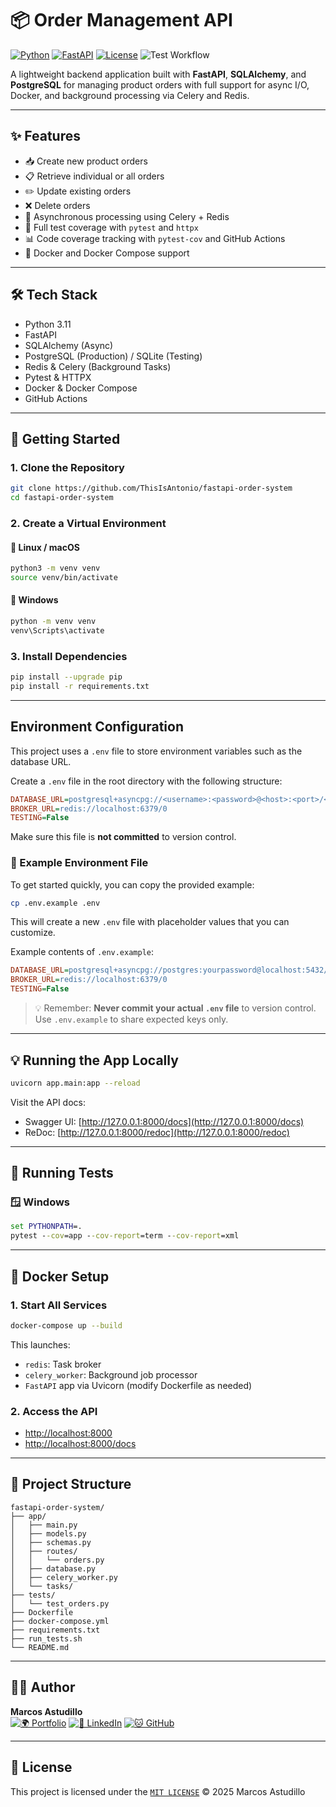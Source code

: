 # 📦 Order Management API

[![Python](https://img.shields.io/badge/Python-3.11-blue.svg)](https://www.python.org/downloads/release/python-3110/)
[![FastAPI](https://img.shields.io/badge/FastAPI-0.95+-green.svg)](https://fastapi.tiangolo.com/)
[![License](https://img.shields.io/badge/License-MIT-yellow.svg)](LICENSE)
![Test Workflow](https://github.com/ThisIsAntonio/fastapi-order-system/actions/workflows/test.yml/badge.svg)

A lightweight backend application built with **FastAPI**, **SQLAlchemy**, and **PostgreSQL** for managing product orders with full support for async I/O, Docker, and background processing via Celery and Redis.

---

## ✨ Features

- 📥 Create new product orders
- 📋 Retrieve individual or all orders
- ✏️ Update existing orders
- ❌ Delete orders
- 🔁 Asynchronous processing using Celery + Redis
- 🧪 Full test coverage with `pytest` and `httpx`
- 📊 Code coverage tracking with `pytest-cov` and GitHub Actions
- 🐳 Docker and Docker Compose support

---

## 🛠️ Tech Stack

- Python 3.11
- FastAPI
- SQLAlchemy (Async)
- PostgreSQL (Production) / SQLite (Testing)
- Redis & Celery (Background Tasks)
- Pytest & HTTPX
- Docker & Docker Compose
- GitHub Actions

---

## 🚀 Getting Started

### 1. Clone the Repository

```bash
git clone https://github.com/ThisIsAntonio/fastapi-order-system
cd fastapi-order-system
```

### 2. Create a Virtual Environment

#### 🔷 Linux / macOS

```bash
python3 -m venv venv
source venv/bin/activate
```

#### 🔶 Windows

```cmd
python -m venv venv
venv\Scripts\activate
```

### 3. Install Dependencies

```bash
pip install --upgrade pip
pip install -r requirements.txt
```

---

## Environment Configuration

This project uses a `.env` file to store environment variables such as the database URL.

Create a `.env` file in the root directory with the following structure:

```ini
DATABASE_URL=postgresql+asyncpg://<username>:<password>@<host>:<port>/<database>
BROKER_URL=redis://localhost:6379/0
TESTING=False
```

Make sure this file is **not committed** to version control.

### 📄 Example Environment File

To get started quickly, you can copy the provided example:

```bash
cp .env.example .env
```

This will create a new `.env` file with placeholder values that you can customize.

Example contents of `.env.example`:

```ini
DATABASE_URL=postgresql+asyncpg://postgres:yourpassword@localhost:5432/your_db
BROKER_URL=redis://localhost:6379/0
TESTING=False
```

> 💡 Remember: **Never commit your actual `.env` file** to version control. Use `.env.example` to share expected keys only.

---

## 💡 Running the App Locally

```bash
uvicorn app.main:app --reload
```

Visit the API docs:

- Swagger UI: [http://127.0.0.1:8000/docs](http://127.0.0.1:8000/docs)
- ReDoc: [http://127.0.0.1:8000/redoc](http://127.0.0.1:8000/redoc)

---

## 🧪 Running Tests

### 🪟 Windows

```cmd
set PYTHONPATH=.
pytest --cov=app --cov-report=term --cov-report=xml
```

---

## 🐳 Docker Setup

### 1. Start All Services

```bash
docker-compose up --build
```

This launches:

- `redis`: Task broker
- `celery_worker`: Background job processor
- `FastAPI` app via Uvicorn (modify Dockerfile as needed)

### 2. Access the API

- [http://localhost:8000](http://localhost:8000)
- [http://localhost:8000/docs](http://localhost:8000/docs)

---

## 📂 Project Structure

```
fastapi-order-system/
├── app/
│   ├── main.py
│   ├── models.py
│   ├── schemas.py
│   ├── routes/
│   │   └── orders.py
│   ├── database.py
│   ├── celery_worker.py
│   └── tasks/
├── tests/
│   └── test_orders.py
├── Dockerfile
├── docker-compose.yml
├── requirements.txt
├── run_tests.sh
└── README.md
```

---

## 👨‍💻 Author

**Marcos Astudillo**  
[![🌍 Portfolio](https://img.shields.io/badge/Website-marcosastudillo.com-blueviolet?style=for-the-badge&logo=google-chrome)](https://www.marcosastudillo.com)
[![💼 LinkedIn](https://img.shields.io/badge/LinkedIn-Marcos%20Astudillo-blue?style=for-the-badge&logo=linkedin)](https://www.linkedin.com/in/marcos-antonio-astudillo-carrasco)
[![🐱 GitHub](https://img.shields.io/badge/GitHub-ThisIsAntonio-181717?style=for-the-badge&logo=github)](https://github.com/ThisIsAntonio)

---

## 📄 License

This project is licensed under the [`MIT LICENSE`](LICENSE) © 2025 Marcos Astudillo